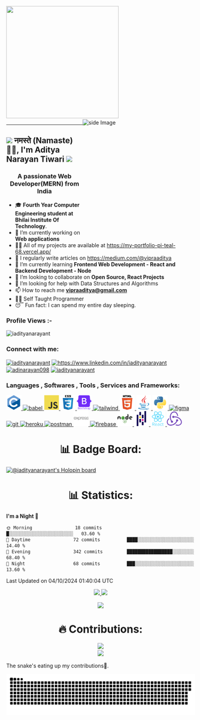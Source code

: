 <p>
 <img src="https://github.com/Adam-pw/Adam-pw/blob/main/animation_500_kxa883sd.gif" width="300" height="300"/>
<img src="https://github.com/kumarjeetray/kumarjeetray/blob/main/life_balance.gif" alt="side Image" align="right" width="300" height="300" />
</p>
<hr>
<p>

<h2><img src="https://emojis.slackmojis.com/emojis/images/1531849430/4246/blob-sunglasses.gif?1531849430" width="30"/> नमस्ते (Namaste)🙏🏻, I'm Aditya Narayan Tiwari <img src="https://media.giphy.com/media/WUlplcMpOCEmTGBtBW/giphy.gif" width="30"></h2> 
<h3 align="center">A passionate Web Developer(MERN) from India</h3>

- 🎓 **Fourth Year Computer Engineering student at Bhilai Institute Of Technology**.
- 🔭 I’m currently working on **Web applications**
- 👨‍💻 All of my projects are available at https://my-portfolio-pi-teal-68.vercel.app/
- 📝 I regularly write articles on https://medium.com/@vipraaditya
- 🌱 I’m currently learning **Frontend Web Development - React and Backend Development - Node**
- 👯 I’m looking to collaborate on **Open Source, React Projects**
- 🤝 I’m looking for help with Data Structures and Algorithms
- 📫 How to reach me **vipraaditya@gmail.com**
- 👨‍💻 Self Taught Programmer
- 😴 Fun fact: I can spend my entire day sleeping.

 
<p align="right"> <h3>Profile Views :-</h3> <img src="https://komarev.com/ghpvc/?username=iadityanarayant&label=Profile%20views&color=0e75b6&style=flat"
    alt="iadityanarayant" /> 
</p>
<h3 align="left">Connect with me:</h3>
<p align="left">
<a href="https://twitter.com/iadityanarayant" target="blank"><img align="center" src="https://raw.githubusercontent.com/rahuldkjain/github-profile-readme-generator/master/src/images/icons/Social/twitter.svg" alt="iadityanarayant" height="30" width="40" /></a>
<a href="https://linkedin.com/in/iadityanarayant" target="https://www.linkedin.com/in/iadityanarayant"><img align="center" src="https://raw.githubusercontent.com/rahuldkjain/github-profile-readme-generator/master/src/images/icons/Social/linked-in-alt.svg" alt="https://www.linkedin.com/in/iadityanarayant" height="30" width="40" /></a>
<a href="https://www.instagram.com/adinarayan098" target="blank"><img align="center" src="https://raw.githubusercontent.com/rahuldkjain/github-profile-readme-generator/master/src/images/icons/Social/instagram.svg" alt="adinarayan098" height="30" width="40" /></a>
<a href="https://medium.com/@vipraaditya" target="blank"><img align="center" src="https://raw.githubusercontent.com/rahuldkjain/github-profile-readme-generator/master/src/images/icons/Social/medium.svg" alt="iadityanarayant" height="30" width="40" /></a>
</p>

<h3 align="left">Languages , Softwares , Tools , Services and Frameworks:</h3>
<p align="left"> <a href="https://www.cprogramming.com/" target="_blank"> <img src="https://raw.githubusercontent.com/devicons/devicon/master/icons/c/c-original.svg" alt="c" width="40" height="40"/> </a>  <a href="https://babeljs.io/" target="_blank" rel="noreferrer"> <img src="https://www.vectorlogo.zone/logos/babeljs/babeljs-icon.svg" alt="babel" width="40" height="40"/> </a> <a href="https://developer.mozilla.org/en-US/docs/Web/JavaScript" target="_blank" rel="noreferrer"> <img src="https://raw.githubusercontent.com/devicons/devicon/master/icons/javascript/javascript-original.svg" alt="javascript" width="40" height="40"/> <a href="https://www.w3schools.com/css/" target="_blank"> <img src="https://raw.githubusercontent.com/devicons/devicon/master/icons/css3/css3-original-wordmark.svg" alt="css3" width="40" height="40"/> </a> <a href="https://getbootstrap.com" target="_blank" rel="noreferrer"> <img src="https://raw.githubusercontent.com/devicons/devicon/master/icons/bootstrap/bootstrap-plain-wordmark.svg" alt="bootstrap" width="40" height="40"/> </a> <a href="https://tailwindcss.com/" target="_blank" rel="noreferrer"> <img src="https://www.vectorlogo.zone/logos/tailwindcss/tailwindcss-icon.svg" alt="tailwind" width="40" height="40"/> </a>  <a href="https://www.w3.org/html/" target="_blank"> <img src="https://raw.githubusercontent.com/devicons/devicon/master/icons/html5/html5-original-wordmark.svg" alt="html5" width="40" height="40"/> </a> <a href="https://www.java.com" target="_blank"> <img src="https://raw.githubusercontent.com/devicons/devicon/master/icons/java/java-original.svg" alt="java" width="40" height="40"/> </a> <a href="https://www.python.org" target="_blank"> <img src="https://raw.githubusercontent.com/devicons/devicon/master/icons/python/python-original.svg" alt="python" width="40" height="40"/> </a>   <a href="https://www.figma.com/" target="_blank" rel="noreferrer"> <img src="https://www.vectorlogo.zone/logos/figma/figma-icon.svg" alt="figma" width="40" height="40"/> </a> 
  <a href="https://git-scm.com/" target="_blank" rel="noreferrer"> <img src="https://www.vectorlogo.zone/logos/git-scm/git-scm-icon.svg" alt="git" width="40" height="40"/> </a> 
  <a href="https://heroku.com" target="_blank" rel="noreferrer"> <img src="https://www.vectorlogo.zone/logos/heroku/heroku-icon.svg" alt="heroku" width="40" height="40"/> </a> 
  <a href="https://postman.com" target="_blank" rel="noreferrer"> <img src="https://www.vectorlogo.zone/logos/getpostman/getpostman-icon.svg" alt="postman" width="40" height="40"/>  <a href="https://expressjs.com" target="_blank" rel="noreferrer"> <img src="https://raw.githubusercontent.com/devicons/devicon/master/icons/express/express-original-wordmark.svg" alt="express" width="40" height="40"/> </a> <a href="https://firebase.google.com/" target="_blank" rel="noreferrer"> <img src="https://www.vectorlogo.zone/logos/firebase/firebase-icon.svg" alt="firebase" width="40" height="40"/> <a href="https://nodejs.org" target="_blank" rel="noreferrer"> <img src="https://raw.githubusercontent.com/devicons/devicon/master/icons/nodejs/nodejs-original-wordmark.svg" alt="nodejs" width="40" height="40"/> </a> <a href="https://pandas.pydata.org/" target="_blank" rel="noreferrer"> <img src="https://raw.githubusercontent.com/devicons/devicon/2ae2a900d2f041da66e950e4d48052658d850630/icons/pandas/pandas-original.svg" alt="pandas" width="40" height="40"/> </a> <a href="https://reactjs.org/" target="_blank" rel="noreferrer"> <img src="https://raw.githubusercontent.com/devicons/devicon/master/icons/react/react-original-wordmark.svg" alt="react" width="40" height="40"/> </a>  <a href="https://redux.js.org" target="_blank" rel="noreferrer"> <img src="https://raw.githubusercontent.com/devicons/devicon/master/icons/redux/redux-original.svg" alt="redux" width="40" height="40"/> </a> 
<br>

<h1 align="center"> 📊 Badge Board: </h1>

[![@iadityanarayant's Holopin board](https://holopin.me/iadityanarayant)](https://holopin.io/@iadityanarayant)

<h1 align="center"> 📊 Statistics: </h1>

<!--START_SECTION:waka-->
**I'm a Night 🦉** 

```text
🌞 Morning                18 commits          █░░░░░░░░░░░░░░░░░░░░░░░░   03.60 % 
🌆 Daytime                72 commits          ████░░░░░░░░░░░░░░░░░░░░░   14.40 % 
🌃 Evening                342 commits         █████████████████░░░░░░░░   68.40 % 
🌙 Night                  68 commits          ███░░░░░░░░░░░░░░░░░░░░░░   13.60 % 
```



 Last Updated on 04/10/2024 01:40:04 UTC
<!--END_SECTION:waka-->

<p align="center">
  <a href="https://github.com/iadityanarayant/github-readme-stats">
    <img src="https://github-readme-stats.vercel.app/api?username=iadityanarayant&show_icons=true&bg_color=0d1117&text_color=40cfcd&border_color=444" height="165">
  </a>
  <a href="https://github.com/iadityanarayant/github-readme-stats">
    <img src="https://github-readme-stats.vercel.app/api/top-langs/?username=iadityanarayant&layout=compact&bg_color=0d1117&text_color=40cfcd&border_color=444"  height="165">
  </a>
<div align="center">
  <img src="https://github-profile-trophy.vercel.app/?username=iadityanarayant&column=6&theme=onedark" align="center"/>
</div>

<h1 align="center"> 🔥 Contributions: </h1>
<p align="center">
 <a href="https://git.io/streak-stats" align="middle">
    <img src="http://github-readme-streak-stats.herokuapp.com?user=iadityanarayant&theme=react&background=0d1117&border=666">
  </a>
  <br>
  <a href="https://github.com/iadityanarayant/github-readme-activity-graph">
    <img src="https://activity-graph.herokuapp.com/graph?username=iadityanarayant&theme=react-dark&hide_border=true">
  </a>
</p>

The snake's eating up my contributions🐍.

![snake gif](https://github.com/iAdityaNarayanT/iAdityaNarayanT/blob/6475deada7b47bbb0b3fdda7a208cc4dcccf5b4d/github-contribution-grid-snake-dark.svg)

<br>

